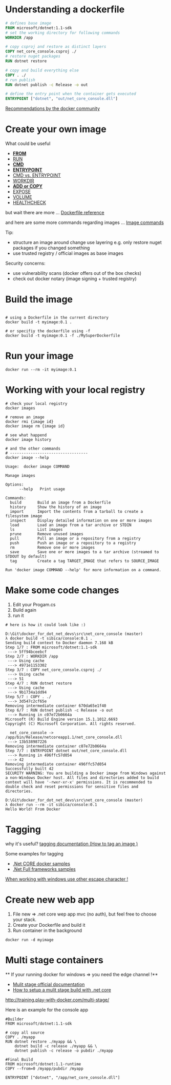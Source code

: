 # Understanding a dockerfile

```Dockerfile
# defines base image
FROM microsoft/dotnet:1.1-sdk
# set the working directory for following commands
WORKDIR /app

# copy csproj and restore as distinct layers
COPY net_core_console.csproj ./
# restore nuget packages
RUN dotnet restore

# copy and build everything else
COPY . ./
# run publish
RUN dotnet publish -c Release -o out

# define the entry point when the container gets executed
ENTRYPOINT ["dotnet", "out/net_core_console.dll"]

```
[Recommendations by the docker community](https://docs.docker.com/engine/userguide/eng-image/dockerfile_best-practices/#general-guidelines-and-recommendations)


# Create your own image

What could be useful

- **[FROM](https://docs.docker.com/engine/userguide/eng-image/dockerfile_best-practices/#from)**
- [RUN](https://docs.docker.com/engine/reference/builder/#run)
- **[CMD](https://docs.docker.com/engine/userguide/eng-image/dockerfile_best-practices/#cmd)**
- **[ENTRYPOINT](https://docs.docker.com/engine/reference/builder/#entrypoint)**
- [CMD vs. ENTRYPOINT](https://docs.docker.com/engine/reference/builder/#understand-how-cmd-and-entrypoint-interact)
- [WORKDIR](https://docs.docker.com/engine/userguide/eng-image/dockerfile_best-practices/#workdir)
- **[ADD or COPY](https://docs.docker.com/engine/userguide/eng-image/dockerfile_best-practices/#add-or-copy)**
- [EXPOSE](https://docs.docker.com/engine/userguide/eng-image/dockerfile_best-practices/#expose)
- [VOLUME](https://docs.docker.com/engine/userguide/eng-image/dockerfile_best-practices/#volume)
- [HEALTHCHECK](https://docs.docker.com/engine/reference/builder/#healthcheck)

but wait there are more ... [Dockerfile reference](https://docs.docker.com/engine/reference/builder/)

and here are some more commands regarding images ... [Image commands](https://docs.docker.com/engine/reference/commandline/image/)

Tip:

- structure an image around change use layering e.g. only restore nuget packages if you changed something
- use trusted registry / official images as base images

Security concerns:

- use vulnerability scans (docker offers out of the box checks)
- check out docker notary (image signing + trusted registry)

# Build the image

```Docker

# using a Dockerfile in the current directory
docker build -t myimage:0.1 .

# or specifiy the dockerfile using -f
docker build -t myimage:0.1 -f ./MySuperDockerfile

```

# Run your image

```Docker
docker run --rm -it myimage:0.1

```

# Working with your local registry
```Docker
# check your local registry
docker images

# remove an image
docker rmi {image id}
docker image rm {image id}

# see what happend
docker image history

# and the other commands
# ----------------------------------
docker image --help

Usage:  docker image COMMAND

Manage images

Options:
      --help   Print usage

Commands:
  build       Build an image from a Dockerfile
  history     Show the history of an image
  import      Import the contents from a tarball to create a filesystem image
  inspect     Display detailed information on one or more images
  load        Load an image from a tar archive or STDIN
  ls          List images
  prune       Remove unused images
  pull        Pull an image or a repository from a registry
  push        Push an image or a repository to a registry
  rm          Remove one or more images
  save        Save one or more images to a tar archive (streamed to STDOUT by default)
  tag         Create a tag TARGET_IMAGE that refers to SOURCE_IMAGE

Run 'docker image COMMAND --help' for more information on a command.
```


# Make some code changes

1. Edit your Progam.cs
2. Build again
3. run it 

```docker
# here is how it could look like :)

D:\Git\docker_for_dot_net_devs\src\net_core_console (master)
λ docker build -t sibica/console:0.1 .
Sending build context to Docker daemon 7.168 kB
Step 1/7 : FROM microsoft/dotnet:1.1-sdk
 ---> 5ff94bceebcf
Step 2/7 : WORKDIR /app
 ---> Using cache
 ---> 4971e1153302
Step 3/7 : COPY net_core_console.csproj ./
 ---> Using cache
 ---> 51
Step 4/7 : RUN dotnet restore
 ---> Using cache
 ---> 9b1734a1dd94
Step 5/7 : COPY . ./
 ---> 3d547c2cf65e
Removing intermediate container 670da65e1f40
Step 6/7 : RUN dotnet publish -c Release -o out
 ---> Running in c07e72b0664a
Microsoft (R) Build Engine version 15.1.1012.6693
Copyright (C) Microsoft Corporation. All rights reserved.

  net_core_console -> /app/bin/Release/netcoreapp1.1/net_core_console.dll
 ---> 13b538987226
Removing intermediate container c07e72b0664a
Step 7/7 : ENTRYPOINT dotnet out/net_core_console.dll
 ---> Running in 496ffc57d054
 ---> 42
Removing intermediate container 496ffc57d054
Successfully built 42
SECURITY WARNING: You are building a Docker image from Windows against a non-Windows Docker host. All files and directories added to build context will have '-rwxr-xr-x' permissions. It is recommended to double check and reset permissions for sensitive files and directories.

D:\Git\docker_for_dot_net_devs\src\net_core_console (master)
λ docker run --rm -it sibica/console:0.1
Hello World! From Docker

```

# Tagging

why it's useful?
[tagging documentation (How to tag an image )](https://docs.docker.com/engine/reference/commandline/tag/#examples)

Some examples for tagging
- [.Net CORE docker samples](https://github.com/dotnet/dotnet-docker-samples)
- [.Net Full frameworks samples](https://github.com/microsoft/dotnet-framework-docker-samples)

[When working with windows use other escape character !](https://docs.docker.com/engine/reference/builder/#escape)


# Create new web app

1. File new => .net core wep app mvc (no auth), but feel free to choose your stack.
2. Create your Dockerfile and build it
3. Run container in the background

```Docker
docker run -d myimage

```

# Multi stage containers

** If your running docker for windows => you need the edge channel !**

- [Mulit stage official documentation](https://docs.docker.com/engine/userguide/eng-image/multistage-build/)
- [How to setup a mulit stage build with .net core](https://erwinsteffens.com/post/net-core-docker-multi-stage-builds/)
 
http://training.play-with-docker.com/multi-stage/ 

Here is an example for the console app

```docker
#Builder
FROM microsoft/dotnet:1.1-sdk

# copy all source
COPY . /myapp
RUN dotnet restore ./myapp && \
    dotnet build -c release ./myapp && \
    dotnet publish -c release -o pubdir ./myapp

#Final Build
FROM microsoft/dotnet:1.1-runtime
COPY --from=0 /myapp/pubdir /myapp

ENTRYPOINT ["dotnet", "/app/net_core_console.dll"]
```


<!--# defines base image
FROM microsoft/dotnet:1.1-sdk
# set the working directory for following commands
WORKDIR /app

# copy csproj and restore as distinct layers
COPY net_core_console.csproj ./
# restore nuget packages
RUN dotnet restore

# copy and build everything else
COPY . ./
# run publish
RUN dotnet publish -c Release -o out

# define the entry point when the container gets executed
ENTRYPOINT ["dotnet", "out/net_core_console.dll"]-->

<!--```docker
# use the builder image including the sdk
FROM aspnetcore-builder sdk AS builder

# build the source code
dotnet build

# run the unit tests
dotnet test

# target container base image (runtime only)
FROM aspnetcore runtime

# copy the builder output to target
COPY --from=builder /out/myapp /myapp

#set the working dir
WORKDIR /myapp

# define entry point
dotnet myservice.dll

# and the health check
HealthCheck --interval=3s

```-->

